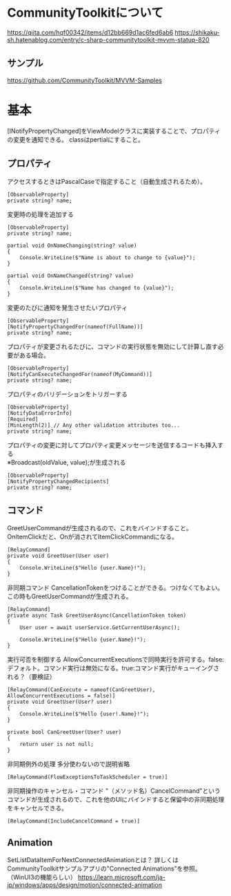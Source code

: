 ﻿# CommunityToolkitについて
https://qiita.com/hqf00342/items/d12bb669d1ac6fed6ab6
https://shikaku-sh.hatenablog.com/entry/c-sharp-communitytoolkit-mvvm-statup-820

## サンプル
https://github.com/CommunityToolkit/MVVM-Samples

# 基本
[INotifyPropertyChanged]をViewModelクラスに実装することで、プロパティの変更を通知できる。
classはpertialにすること。

## プロパティ
アクセスするときはPascalCaseで指定すること（自動生成されるため）。
```
[ObservableProperty]
private string? name;
```

変更時の処理を追加する
```
[ObservableProperty]
private string? name;

partial void OnNameChanging(string? value)
{
    Console.WriteLine($"Name is about to change to {value}");
}

partial void OnNameChanged(string? value)
{
    Console.WriteLine($"Name has changed to {value}");
}
```

変更のたびに通知を発生させたいプロパティ
```
[ObservableProperty]
[NotifyPropertyChangedFor(nameof(FullName))]
private string? name;
```

プロパティが変更されるたびに、コマンドの実行状態を無効にして計算し直す必要がある場合。
```
[ObservableProperty]
[NotifyCanExecuteChangedFor(nameof(MyCommand))]
private string? name;
```

プロパティのバリデーションをトリガーする
```
[ObservableProperty]
[NotifyDataErrorInfo]
[Required]
[MinLength(2)] // Any other validation attributes too...
private string? name;
```

プロパティの変更に対してプロパティ変更メッセージを送信するコードも挿入する  
※Broadcast(oldValue, value);が生成される
```
[ObservableProperty]
[NotifyPropertyChangedRecipients]
private string? name;
```

## コマンド
GreetUserCommandが生成されるので、これをバインドすること。
OnItemClickだと、Onが消されてItemClickCommandになる。
```
[RelayCommand]
private void GreetUser(User user)
{
    Console.WriteLine($"Hello {user.Name}!");
}
```

非同期コマンド
CancellationTokenをつけることができる。つけなくてもよい。
この時もGreetUserCommandが生成される。
```
[RelayCommand]
private async Task GreetUserAsync(CancellationToken token)
{
    User user = await userService.GetCurrentUserAsync();

    Console.WriteLine($"Hello {user.Name}!");
}
```

実行可否を制御する
AllowConcurrentExecutionsで同時実行を許可する。false:デフォルト。コマンド実行は無効になる。true:コマンド実行がキューイングされる？（要検証）
```
[RelayCommand(CanExecute = nameof(CanGreetUser), AllowConcurrentExecutions = false)]
private void GreetUser(User? user)
{
    Console.WriteLine($"Hello {user!.Name}!");
}

private bool CanGreetUser(User? user)
{
    return user is not null;
}
```

非同期例外の処理
多分使わないので説明省略
```
[RelayCommand(FlowExceptionsToTaskScheduler = true)]
```

非同期操作のキャンセル・コマンド
"（メソッド名）CancelCommand"というコマンドが生成されるので、これを他のUIにバインドすると保留中の非同期処理をキャンセルできる。
```
[RelayCommand(IncludeCancelCommand = true)]
```

## Animation
SetListDataItemForNextConnectedAnimationとは？
詳しくはCommunityToolkitサンプルアプリの"Connected Animations"を参照。（WinUI3の機能らしい）
https://learn.microsoft.com/ja-jp/windows/apps/design/motion/connected-animation
